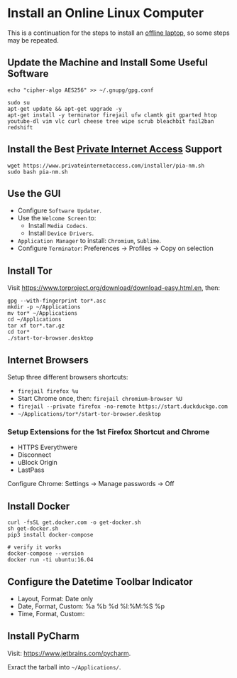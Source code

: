 # Install an Online Linux Computer

This is a continuation for the steps to install an [offline laptop](/linux), so some steps may be repeated.

## Update the Machine and Install Some Useful Software

```
echo "cipher-algo AES256" >> ~/.gnupg/gpg.conf

sudo su
apt-get update && apt-get upgrade -y
apt-get install -y terminator firejail ufw clamtk git gparted htop youtube-dl vim vlc curl cheese tree wipe scrub bleachbit fail2ban redshift
```

## Install the Best [Private Internet Access](https://privateinternetaccess.com) Support

```
wget https://www.privateinternetaccess.com/installer/pia-nm.sh
sudo bash pia-nm.sh
```

## Use the GUI

* Configure `Software Updater`.
* Use the `Welcome Screen` to:
  * Install `Media Codecs`.
  * Install `Device Drivers`.
* `Application Manager` to install: `Chromium`, `Sublime`.
* Configure `Terminator`: Preferences -> Profiles -> Copy on selection

## Install Tor

Visit https://www.torproject.org/download/download-easy.html.en, then:

```
gpg --with-fingerprint tor*.asc
mkdir -p ~/Applications
mv tor* ~/Applications
cd ~/Applications
tar xf tor*.tar.gz
cd tor*
./start-tor-browser.desktop
```

## Internet Browsers

Setup three different browsers shortcuts:

* `firejail firefox %u`
* Start Chrome once, then: `firejail chromium-browser %U`
* `firejail --private firefox -no-remote https://start.duckduckgo.com`
* `~/Applications/tor*/start-tor-browser.desktop`

### Setup Extensions for the 1st Firefox Shortcut and Chrome

* HTTPS Everythwere
* Disconnect
* uBlock Origin
* LastPass

Configure Chrome: Settings -> Manage passwords -> Off

## Install Docker

```
curl -fsSL get.docker.com -o get-docker.sh
sh get-docker.sh
pip3 install docker-compose

# verify it works
docker-compose --version
docker run -ti ubuntu:16.04
```

## Configure the Datetime Toolbar Indicator

* Layout, Format: Date only
* Date, Format, Custom: %a %b %d %l:%M:%S %p
* Time, Format, Custom: <blank> 

## Install PyCharm

Visit: https://www.jetbrains.com/pycharm.

Exract the tarball into `~/Applications/`.
